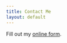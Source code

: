 ```yaml
---
title: Contact Me
layout: default
---
```


<div id="wufoo-zs0t1z51ibubr9">
Fill out my <a href="https://samhobbs.wufoo.com/forms/zs0t1z51ibubr9">online form</a>.
</div>

<script type="text/javascript"> var zs0t1z51ibubr9; (function(d, t) { var s = d.createElement(t), options = { 'userName':'samhobbs', 'formHash':'zs0t1z51ibubr9', 'autoResize':true, 'height':'441', 'async':true, 'host':'wufoo.com', 'header':'show', 'ssl':true }; s.src = ('https:' == d.location.protocol ?'https://':'http://') + 'secure.wufoo.com/scripts/embed/form.js'; s.onload = s.onreadystatechange = function() { var rs = this.readyState; if (rs) if (rs != 'complete') if (rs != 'loaded') return; try { zs0t1z51ibubr9 = new WufooForm(); zs0t1z51ibubr9.initialize(options); zs0t1z51ibubr9.display(); } catch (e) { } }; var scr = d.getElementsByTagName(t)[0], par = scr.parentNode; par.insertBefore(s, scr); })(document, 'script'); </script>
